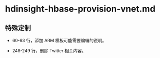 # hdinsight-hbase-provision-vnet.md

## 特殊定制

* 60-63 行，添加 ARM 模板可能需要编辑的说明。

* 248-249 行，删除 Twitter 相关内容。